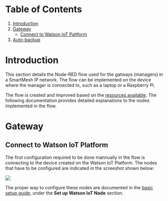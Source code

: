 Table of Contents
=================
1. [Introduction](#introduction)
1. [Gateway](#gateway)
    * [Connect to Watson IoT Paltform](#connect-to-watson-iot-platform)
1. [Auto-backup](#auto-backup)

# Introduction #

This section details the Node-RED flow used for the gatways (managers) in a SmartMesh IP network. The flow can be implemented on the device where the manager is connected to, such as a laptop or a Raspberry Pi.

The flow is created and improved based on the [resources available](https://github.com/twatteyne/smartmesh-bluemix/tree/master/01-gateway). The following documentation provides detailed explanations to the nodes implemented in the flow.

# Gateway #

## Connect to Watson IoT Platform ##

The first configuration required to be done mannually in the flow is connecting to the device created on the Watson IoT Platform. The nodes that have to be configured are indicated in the screeshot shown below:

![](images/gatewat-connect.png)

The proper way to configure these nodes are documented in the [basic setup guide](../basic-setup-guide/README.md), under the __Set up Watson IoT Node__ section.
